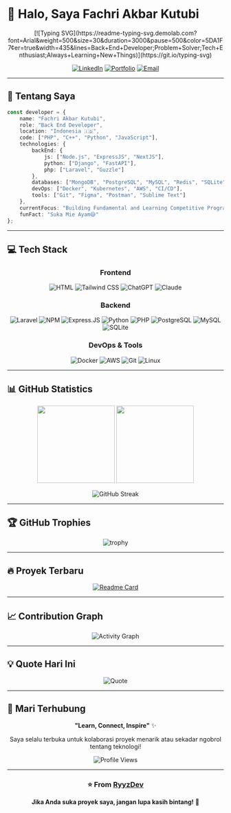 # 👋 Halo, Saya Fachri Akbar Kutubi

<div align="center">
  [![Typing SVG](https://readme-typing-svg.demolab.com?font=Arial&weight=500&size=30&duration=3000&pause=500&color=5DA1F7&center=true&width=435&lines=Back+End+Developer;Problem+Solver;Tech+Enthusiast;Always+Learning+New+Things)](https://git.io/typing-svg)
  
  [![LinkedIn](https://img.shields.io/badge/LinkedIn-0077B5?style=for-the-badge&logo=linkedin&logoColor=white)](https://www.linkedin.com/in/fachri-akbar-kutubi-b4b89a310/)
  [![Portfolio](https://img.shields.io/badge/Portfolio-FF5722?style=for-the-badge&logo=todoist&logoColor=white)](https://fachryyz.com)
  [![Email](https://img.shields.io/badge/Email-D14836?style=for-the-badge&logo=gmail&logoColor=white)](mailto:fachriakbarkutubi@gmail.com)
  
</div>

---

## 🚀 Tentang Saya

```typescript
const developer = {
    name: "Fachri Akbar Kutubi",
    role: "Back End Developer",
    location: "Indonesia 🇮🇩",
    code: ["PHP", "C++", "Python", "JavaScript"],
    technologies: {
        backEnd: {
            js: ["Node.js", "ExpressJS", "NextJS"],
            python: ["Django", "FastAPI"],
            php: ["Laravel", "Guzzle"]
        },
        databases: ["MongoDB", "PostgreSQL", "MySQL", "Redis", "SQLite"],
        devOps: ["Docker", "Kubernetes", "AWS", "CI/CD"],
        tools: ["Git", "Figma", "Postman", "Sublime Text"]
    },
    currentFocus: "Building Fundamental and Learning Competitive Programing",
    funFact: "Suka Mie Ayam😅"
};
```

---

## 💻 Tech Stack

<div align="center">

### Frontend
![HTML](https://img.shields.io/badge/HTML5-E34F26?style=for-the-badge&logo=html5&logoColor=white)
![Tailwind CSS](https://img.shields.io/badge/Tailwind_CSS-38B2AC?style=for-the-badge&logo=tailwind-css&logoColor=white)
![ChatGPT](https://img.shields.io/badge/ChatGPT-74aa9c?style=for-the-badge&logo=openai&logoColor=white)
![Claude](https://img.shields.io/badge/Claude-D97757?style=for-the-badge&logo=claude&logoColor=white)


### Backend
![Laravel](https://img.shields.io/badge/Laravel-FF2D20?style=for-the-badge&logo=laravel&logoColor=white)
![NPM](https://img.shields.io/badge/npm-CB3837?style=for-the-badge&logo=npm&logoColor=white)
![Express.JS](https://img.shields.io/badge/Express.js-000000?style=for-the-badge&logo=express&logoColor=white)
![Python](https://img.shields.io/badge/Python-3776AB?style=for-the-badge&logo=python&logoColor=white)
![PHP](https://img.shields.io/badge/PHP-777BB4?style=for-the-badge&logo=php&logoColor=white)
![PostgreSQL](https://img.shields.io/badge/PostgreSQL-316192?style=for-the-badge&logo=postgresql&logoColor=white)
![MySQL](https://img.shields.io/badge/MySQL-005C84?style=for-the-badge&logo=mysql&logoColor=white)
![SQLite](https://img.shields.io/badge/Sqlite-003B57?style=for-the-badge&logo=sqlite&logoColor=white)

### DevOps & Tools
![Docker](https://img.shields.io/badge/Docker-2496ED?style=for-the-badge&logo=docker&logoColor=white)
![AWS](https://img.shields.io/badge/AWS-232F3E?style=for-the-badge&logo=amazon-aws&logoColor=white)
![Git](https://img.shields.io/badge/Git-F05032?style=for-the-badge&logo=git&logoColor=white)
![Linux](https://img.shields.io/badge/Linux-FCC624?style=for-the-badge&logo=linux&logoColor=black)

</div>

---

## 📊 GitHub Statistics

<div align="center">
  
  <img height="180em" src="https://github-readme-stats.vercel.app/api?username=RyyzDev&show_icons=true&theme=tokyonight&include_all_commits=true&count_private=true"/>
  <img height="180em" src="https://github-readme-stats.vercel.app/api/top-langs/?username=RyyzDev&layout=compact&langs_count=8&theme=tokyonight"/>
  
</div>

<div align="center">
  
  ![GitHub Streak](https://github-readme-streak-stats.herokuapp.com/?user=RyyzDev&theme=tokyonight)
  
</div>

---

## 🏆 GitHub Trophies

<div align="center">
  
  ![trophy](https://github-profile-trophy.vercel.app/?username=RyyzDev&theme=tokyonight&no-frame=true&no-bg=true&margin-w=4&row=1)
  
</div>

---

## 🔥 Proyek Terbaru


<div align="center">

[![Readme Card](https://github-readme-stats.vercel.app/api/pin/?username=RyyzDev&repo=sistemkasir-laravel&theme=tokyonight)](https://github.com/RyyzDev/sistemkasir-laravel)


</div>

---

## 📈 Contribution Graph

<div align="center">
  
  ![Activity Graph](https://github-readme-activity-graph.vercel.app/graph?username=RyyzDev&theme=tokyo-night&hide_border=true)
  
</div>

---

## 💡 Quote Hari Ini

<div align="center">
  
  ![Quote](https://quotes-github-readme.vercel.app/api?type=horizontal&theme=tokyonight)
  
</div>

---

## 🤝 Mari Terhubung

<div align="center">
  
**"Learn, Connect, Inspire"** ✨

Saya selalu terbuka untuk kolaborasi proyek menarik atau sekadar ngobrol tentang teknologi!


![Profile Views](https://komarev.com/ghpvc/?username=RyyzDev&color=blueviolet&style=for-the-badge)

</div>

---

<div align="center">
  
  ### ⭐ From [RyyzDev](https://github.com/RyyzDev)
  
  **Jika Anda suka proyek saya, jangan lupa kasih bintang!** 🌟
  
</div>
